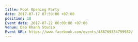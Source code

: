 ```yaml
---
title: Pool Opening Party
date: 2017-07-17 07:59:00 +07:00
position: 18
Event date: 2017-07-22 00:00:00 +07:00
Venue: Dao Khanh Studio
Event URL: https://www.facebook.com/events/488769384799982/
---
```


